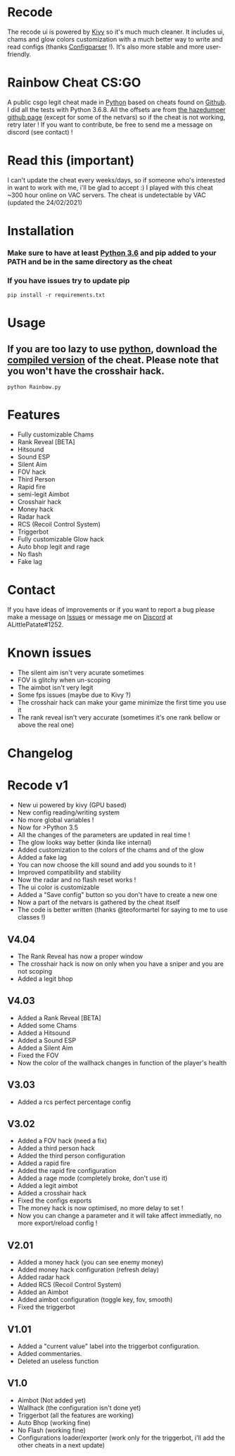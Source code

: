 # Recode
The recode ui is powered by [Kivy](https://kivy.org/doc/stable/api-kivy.modules.html) so it's much much cleaner.
It includes ui, chams and glow colors customization with a much better way to write and read configs (thanks [Configparser](https://docs.python.org/3/library/configparser.html) !).
It's also more stable and more user-friendly.

# Rainbow Cheat CS:GO
A public csgo legit cheat made in [Python](https://www.python.org/) based on cheats found on [Github](https://github.com).
I did all the tests with Python 3.6.8.
All the offsets are from [the hazedumper github page](https://github.com/frk1/hazedumper) (except for some of the netvars) so if the cheat is not working, retry later !
If you want to contribute, be free to send me a message on discord (see contact) !

# Read this (important)
I can't update the cheat every weeks/days, so if someone who's interested in want to work with me, i'll be glad to accept :)
I played with this cheat ~300 hour online on VAC servers.
The cheat is undetectable by VAC (updated the 24/02/2021)

# Installation
### Make sure to have at least [Python 3.6](https://www.python.org/downloads/release/python-360/) and pip added to your PATH and be in the same directory as the cheat
### If you have issues try to update pip
```
pip install -r requirements.txt
```

# Usage
## If you are too lazy to use [python](https://www.python.org/downloads/release/python-360/), download the [compiled version](https://github.com/ALittlePatate/Rainbow-Cheat-CS-GO/releases/) of the cheat. Please note that you won't have the crosshair hack.
```
python Rainbow.py
```

# Features
* Fully customizable Chams
* Rank Reveal [BETA]
* Hitsound
* Sound ESP
* Silent Aim
* FOV hack
* Third Person
* Rapid fire
* semi-legit Aimbot
* Crosshair hack
* Money hack
* Radar hack
* RCS (Recoil Control System)
* Triggerbot
* Fully customizable Glow hack
* Auto bhop legit and rage
* No flash
* Fake lag

# Contact
If you have ideas of improvements or if you want to report a bug please make a message on [Issues](https://github.com/ALittlePatate/Rainbow-Cheat-CS-GO/issues) or message me on [Discord](https://discord.com/) at ALittlePatate#1252.

# Known issues
* The silent aim isn't very acurate sometimes
* FOV is glitchy when un-scoping
* The aimbot isn't very legit
* Some fps issues (maybe due to Kivy ?)
* The crosshair hack can make your game minimize the first time you use it
* The rank reveal isn't very accurate (sometimes it's one rank bellow or above the real one)

# Changelog

# Recode v1
* New ui powered by kivy (GPU based)
* New config reading/writing system
* No more global variables !
* Now for >Python 3.5
* All the changes of the parameters are updated in real time !
* The glow looks way better (kinda like internal)
* Added customization to the colors of the chams and of the glow
* Added a fake lag
* You can now choose the kill sound and add you sounds to it !
* Improved compatibility and stability
* Now the radar and no flash reset works !
* The ui color is customizable
* Added a "Save config" button so you don't have to create a new one
* Now a part of the netvars is gathered by the cheat itself
* The code is better written (thanks @teoformartel for saying to me to use classes !)

## V4.04
* The Rank Reveal has now a proper window
* The crosshair hack is now on only when you have a sniper and you are not scoping
* Added a legit bhop

## V4.03
* Added a Rank Reveal [BETA]
* Added some Chams
* Added a Hitsound
* Added a Sound ESP
* Added a Silent Aim
* Fixed the FOV
* Now the color of the wallhack changes in function of the player's health

## V3.03
* Added a rcs perfect percentage config

## V3.02
* Added a FOV hack (need a fix)
* Added a third person hack
* Added the third person configuration
* Added a rapid fire
* Added the rapid fire configuration
* Added a rage mode (completely broke, don't use it)
* Added a legit aimbot
* Added a crosshair hack
* Fixed the configs exports
* The money hack is now optimised, no more delay to set !
* Now you can change a parameter and it will take affect immediatly, no more export/reload config !

## V2.01
* Added a money hack (you can see enemy money)
* Added money hack configuration (refresh delay)
* Added radar hack
* Added RCS (Recoil Control System)
* Added an Aimbot
* Added aimbot configuration (toggle key, fov, smooth)
* Fixed the triggerbot

## V1.01
* Added a "current value" label into the triggerbot configuration.
* Added commentaries.
* Deleted an useless function

## V1.0
* Aimbot (Not added yet)
* Wallhack (the configuration isn't done yet)
* Triggerbot (all the features are working)
* Auto Bhop (working fine)
* No Flash (working fine)
* Configurations loader/exporter (work only for the triggerbot, i'll add the other cheats in a next update)
